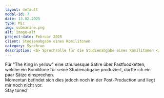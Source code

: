 ```yaml
---
layout: default
modal-id: 7
date: 13.02.2025
type: Mic
img: submarine.png
alt: image-alt
project-date: Februar 2025
client: Studienabgabe eines Komilitonen
category: Synchron
description: <b> Sprechrolle für die Studienabgabe eines Komilitonen </b>
---
```

Für "The King in yellow" eine cthuluesque Satire über Fastfoodketten, welche ein Komilitone für seine Studienabgabe produziert, dürfte ich ein paar Sätze einsprechen. <br>
Momentan befindet sich dies jedoch noch in der Post-Production und liegt mir noch nicht vor. <br>
Stay tuned